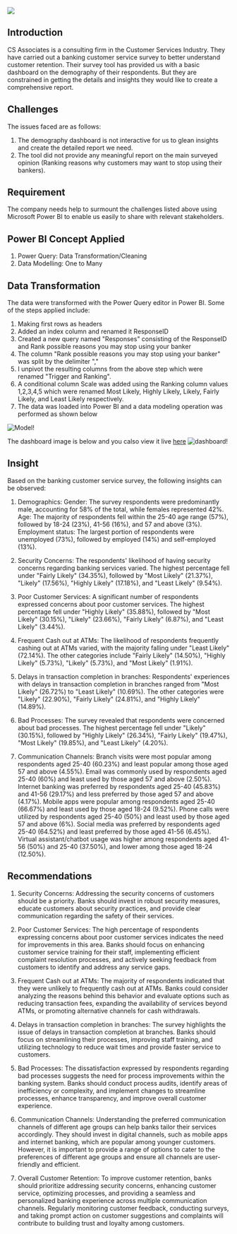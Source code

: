 ![](https://github.com/Adeyemi0/Customer-Survey/blob/main/pictures/feedback.jpg)

## Introduction
CS Associates is a consulting firm in the Customer Services Industry.
They have carried out a banking customer service survey to better understand customer retention.
Their survey tool has provided us with a basic dashboard on the demography of their respondents. But they are constrained in getting the details and insights they would like to create a comprehensive report.

## Challenges
The issues faced are as follows:
1.	The demography dashboard is not interactive for us to glean insights and create the detailed report we need.
2.	The tool did not provide any meaningful report on the main surveyed opinion (Ranking reasons why customers may want to stop using their bankers).

## Requirement
The company needs help to surmount the challenges listed above using Microsoft Power BI to enable us easily to share with relevant stakeholders.

## Power BI Concept Applied
1. Power Query: Data Transformation/Cleaning
2. Data Modelling: One to Many

## Data Transformation
The data were transformed with the Power Query editor in Power BI. Some of the steps applied include:
1. Making first rows as headers
2. Added an index column and renamed it ResponseID
3. Created a new query named "Responses" consisting of the ResponseID and Rank possible reasons you may stop using your banker
4. The column "Rank possible reasons you may stop using your banker" was split by the delimiter ","
5. I unpivot the resulting columns from the above step which were renamed "Trigger and Ranking".
6. A conditional column Scale was added using the Ranking column values 1,2,3,4,5 which were renamed Most Likely, Highly Likely, Likely, Fairly Likely, and Least Likely respectively. 
7. The data was loaded into Power BI and a data modeling operation was performed as shown below

![Model!](https://github.com/Adeyemi0/Customer-Survey/blob/main/pictures/cus%20data%20model%20.png)

The dashboard image is below and you calso view it live [here](https://shorturl.at/djFJ1)
![dashboard!](https://github.com/Adeyemi0/Customer-Survey/blob/main/pictures/survey.png)

## Insight
Based on the banking customer service survey, the following insights can be observed:

1. Demographics:
   Gender: The survey respondents were predominantly male, accounting for 58% of the total, while females represented 42%.
   Age: The majority of respondents fell within the 25-40 age range (57%), followed by 18-24 (23%), 41-56 (16%), and 57 and above (3%).
   Employment status: The largest portion of respondents were unemployed (73%), followed by employed (14%) and self-employed (13%).

2. Security Concerns:
   The respondents' likelihood of having security concerns regarding banking services varied. The highest percentage fell under "Fairly Likely" (34.35%), followed 
   by "Most Likely" (21.37%), "Likely" (17.56%), "Highly Likely" (17.18%), and "Least Likely" (9.54%).

3. Poor Customer Services:
   A significant number of respondents expressed concerns about poor customer services. The highest percentage fell under "Highly Likely" (35.88%), followed by 
   "Most Likely" (30.15%), "Likely" (23.66%), "Fairly Likely" (6.87%), and "Least Likely" (3.44%).

4. Frequent Cash out at ATMs:
   The likelihood of respondents frequently cashing out at ATMs varied, with the majority falling under "Least Likely" (72.14%). The other categories include 
   "Fairly Likely" (14.50%), "Highly Likely" (5.73%), "Likely" (5.73%), and "Most Likely" (1.91%).

5. Delays in transaction completion in branches:
   Respondents' experiences with delays in transaction completion in branches ranged from "Most Likely" (26.72%) to "Least Likely" (10.69%). The other categories 
   were "Likely" (22.90%), "Fairly Likely" (24.81%), and "Highly Likely" (14.89%).

6. Bad Processes:
   The survey revealed that respondents were concerned about bad processes. The highest percentage fell under "Likely" (30.15%), followed by "Highly Likely" 
   (26.34%), "Fairly Likely" (19.47%), "Most Likely" (19.85%), and "Least Likely" (4.20%).

7. Communication Channels:
   Branch visits were most popular among respondents aged 25-40 (60.23%) and least popular among those aged 57 and above (4.55%).
   Email was commonly used by respondents aged 25-40 (60%) and least used by those aged 57 and above (2.50%).
   Internet banking was preferred by respondents aged 25-40 (45.83%) and 41-56 (29.17%) and less preferred by those aged 57 and above (4.17%).
   Mobile apps were popular among respondents aged 25-40 (66.67%) and least used by those aged 18-24 (9.52%).
   Phone calls were utilized by respondents aged 25-40 (50%) and least used by those aged 57 and above (6%).
   Social media was preferred by respondents aged 25-40 (64.52%) and least preferred by those aged 41-56 (6.45%).
   Virtual assistant/chatbot usage was higher among respondents aged 41-56 (50%) and 25-40 (37.50%), and lower among those aged 18-24 (12.50%).

## Recommendations

1. Security Concerns: Addressing the security concerns of customers should be a priority. Banks should invest in robust security measures, educate customers about security practices, and provide clear communication regarding the safety of their services.

2. Poor Customer Services: The high percentage of respondents expressing concerns about poor customer services indicates the need for improvements in this area. Banks should focus on enhancing customer service training for their staff, implementing efficient complaint resolution processes, and actively seeking feedback from customers to identify and address any service gaps.

3. Frequent Cash out at ATMs: The majority of respondents indicated that they were unlikely to frequently cash out at ATMs. Banks could consider analyzing the reasons behind this behavior and evaluate options such as reducing transaction fees, expanding the availability of services beyond ATMs, or promoting alternative channels for cash withdrawals.

4. Delays in transaction completion in branches: The survey highlights the issue of delays in transaction completion at branches. Banks should focus on streamlining their processes, improving staff training, and utilizing technology to reduce wait times and provide faster service to customers.

5. Bad Processes: The dissatisfaction expressed by respondents regarding bad processes suggests the need for process improvements within the banking system. Banks should conduct process audits, identify areas of inefficiency or complexity, and implement changes to streamline processes, enhance transparency, and improve overall customer experience.

6. Communication Channels: Understanding the preferred communication channels of different age groups can help banks tailor their services accordingly. They should invest in digital channels, such as mobile apps and internet banking, which are popular among younger customers. However, it is important to provide a range of options to cater to the preferences of different age groups and ensure all channels are user-friendly and efficient.

7. Overall Customer Retention: To improve customer retention, banks should prioritize addressing security concerns, enhancing customer service, optimizing processes, and providing a seamless and personalized banking experience across multiple communication channels. Regularly monitoring customer feedback, conducting surveys, and taking prompt action on customer suggestions and complaints will contribute to building trust and loyalty among customers.

